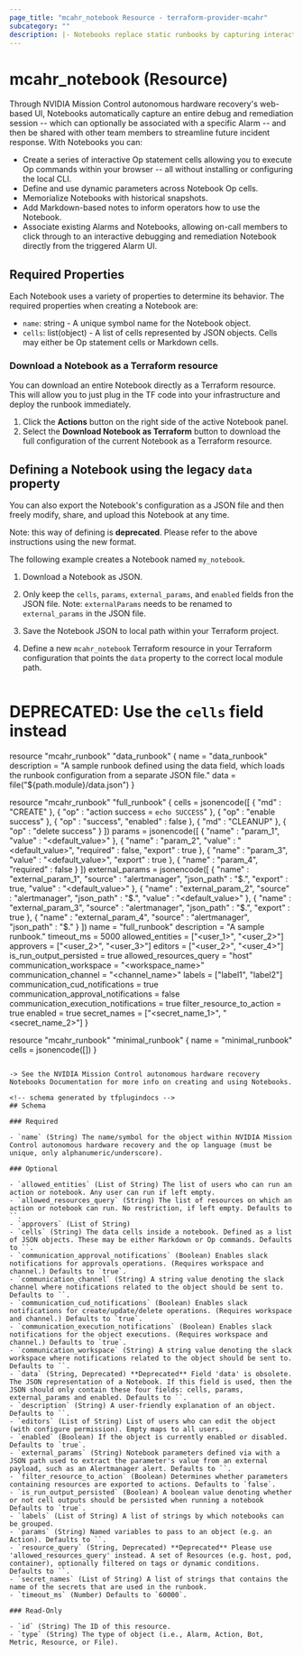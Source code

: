 ```yaml
---
page_title: "mcahr_notebook Resource - terraform-provider-mcahr"
subcategory: ""
description: |- Notebooks replace static runbooks by capturing interactive debug and remediation sessions in a convenient UI.
---
```


# mcahr_notebook (Resource)

Through NVIDIA Mission Control autonomous hardware recovery's web-based UI, Notebooks automatically capture an entire debug and remediation session -- which can optionally be associated with a specific Alarm -- and then be shared with other team members to streamline future incident response. With Notebooks you can:

- Create a series of interactive Op statement cells allowing you to execute Op commands within your browser -- all without installing or configuring the local CLI.
- Define and use dynamic parameters across Notebook Op cells.
- Memorialize Notebooks with historical snapshots.
- Add Markdown-based notes to inform operators how to use the Notebook.
- Associate existing Alarms and Notebooks, allowing on-call members to click through to an interactive debugging and remediation Notebook directly from the triggered Alarm UI.

## Required Properties

Each Notebook uses a variety of properties to determine its behavior. The required properties when creating a Notebook are:

- `name`: string - A unique symbol name for the Notebook object.
- `cells`: list(object) - A list of cells represented by JSON objects. Cells may either be Op statement cells or Markdown cells.

### Download a Notebook as a Terraform resource

You can download an entire Notebook directly as a Terraform resource. This will allow you to just plug in the TF code into your infrastructure and deploy the runbook immediately.

1. Click the **Actions** button on the right side of the active Notebook panel.
2. Select the **Download Notebook as Terraform** button to download the full configuration of the current Notebook as a Terraform resource.

## Defining a Notebook using the legacy `data` property

You can also export the Notebook's configuration as a JSON file and then freely modify, share, and upload this Notebook at any time.

Note: this way of defining is **deprecated**. Please refer to the above instructions using the new format.

The following example creates a Notebook named `my_notebook`.

1. Download a Notebook as JSON.
2. Only keep the `cells`, `params`, `external_params`, and `enabled` fields fron the JSON file. Note: `externalParams` needs to be renamed to `external_params` in the JSON file.
3. Save the Notebook JSON to local path within your Terraform project.
4. Define a new `mcahr_notebook` Terraform resource in your Terraform configuration that points the `data` property to the correct local module path.

   ```terraform
# DEPRECATED: Use the `cells` field instead
resource "mcahr_runbook" "data_runbook" {
  name        = "data_runbook"
  description = "A sample runbook defined using the data field, which loads the runbook configuration from a separate JSON file."
  data        = file("${path.module}/data.json")
}


resource "mcahr_runbook" "full_runbook" {
  cells = jsonencode([
    {
      "md" : "CREATE"
    },
    {
      "op" : "action success = `echo SUCCESS`"
    },
    {
      "op" : "enable success"
    },
    {
      "op" : "success",
      "enabled" : false
    },
    {
      "md" : "CLEANUP"
    },
    {
      "op" : "delete success"
    }
  ])
  params = jsonencode([
    {
      "name" : "param_1",
      "value" : "<default_value>"
    },
    {
      "name" : "param_2",
      "value" : "<default_value>",
      "required" : false,
      "export" : true
    },
    {
      "name" : "param_3",
      "value" : "<default_value>",
      "export" : true
    },
    {
      "name" : "param_4",
      "required" : false
    }
  ])
  external_params = jsonencode([
    {
      "name" : "external_param_1",
      "source" : "alertmanager",
      "json_path" : "$.<path>",
      "export" : true,
      "value" : "<default_value>"
    },
    {
      "name" : "external_param_2",
      "source" : "alertmanager",
      "json_path" : "$.<path>",
      "value" : "<default_value>"
    },
    {
      "name" : "external_param_3",
      "source" : "alertmanager",
      "json_path" : "$.<path>",
      "export" : true
    },
    {
      "name" : "external_param_4",
      "source" : "alertmanager",
      "json_path" : "$.<path>"
    }
  ])
  name                                  = "full_runbook"
  description                           = "A sample runbook."
  timeout_ms                            = 5000
  allowed_entities                      = ["<user_1>", "<user_2>"]
  approvers                             = ["<user_2>", "<user_3>"]
  editors                               = ["<user_2>", "<user_4>"]
  is_run_output_persisted               = true
  allowed_resources_query               = "host"
  communication_workspace               = "<workspace_name>"
  communication_channel                 = "<channel_name>"
  labels                                = ["label1", "label2"]
  communication_cud_notifications       = true
  communication_approval_notifications  = false
  communication_execution_notifications = true
  filter_resource_to_action             = true
  enabled                               = true
  secret_names                          = ["<secret_name_1>", "<secret_name_2>"]
}


resource "mcahr_runbook" "minimal_runbook" {
  name  = "minimal_runbook"
  cells = jsonencode([])
}
```

-> See the NVIDIA Mission Control autonomous hardware recovery Notebooks Documentation for more info on creating and using Notebooks.

<!-- schema generated by tfplugindocs -->
## Schema

### Required

- `name` (String) The name/symbol for the object within NVIDIA Mission Control autonomous hardware recovery and the op language (must be unique, only alphanumeric/underscore).

### Optional

- `allowed_entities` (List of String) The list of users who can run an action or notebook. Any user can run if left empty.
- `allowed_resources_query` (String) The list of resources on which an action or notebook can run. No restriction, if left empty. Defaults to ``.
- `approvers` (List of String)
- `cells` (String) The data cells inside a notebook. Defined as a list of JSON objects. These may be either Markdown or Op commands. Defaults to ``.
- `communication_approval_notifications` (Boolean) Enables slack notifications for approvals operations. (Requires workspace and channel.) Defaults to `true`.
- `communication_channel` (String) A string value denoting the slack channel where notifications related to the object should be sent to. Defaults to ``.
- `communication_cud_notifications` (Boolean) Enables slack notifications for create/update/delete operations. (Requires workspace and channel.) Defaults to `true`.
- `communication_execution_notifications` (Boolean) Enables slack notifications for the object executions. (Requires workspace and channel.) Defaults to `true`.
- `communication_workspace` (String) A string value denoting the slack workspace where notifications related to the object should be sent to. Defaults to ``.
- `data` (String, Deprecated) **Deprecated** Field 'data' is obsolete. The JSON representation of a Notebook. If this field is used, then the JSON should only contain these four fields: cells, params, external_params and enabled. Defaults to ``.
- `description` (String) A user-friendly explanation of an object. Defaults to ``.
- `editors` (List of String) List of users who can edit the object (with configure permission). Empty maps to all users.
- `enabled` (Boolean) If the object is currently enabled or disabled. Defaults to `true`.
- `external_params` (String) Notebook parameters defined via with a JSON path used to extract the parameter's value from an external payload, such as an Alertmanager alert. Defaults to ``.
- `filter_resource_to_action` (Boolean) Determines whether parameters containing resources are exported to actions. Defaults to `false`.
- `is_run_output_persisted` (Boolean) A boolean value denoting whether or not cell outputs should be persisted when running a notebook Defaults to `true`.
- `labels` (List of String) A list of strings by which notebooks can be grouped.
- `params` (String) Named variables to pass to an object (e.g. an Action). Defaults to ``.
- `resource_query` (String, Deprecated) **Deprecated** Please use 'allowed_resources_query' instead. A set of Resources (e.g. host, pod, container), optionally filtered on tags or dynamic conditions. Defaults to ``.
- `secret_names` (List of String) A list of strings that contains the name of the secrets that are used in the runbook.
- `timeout_ms` (Number) Defaults to `60000`.

### Read-Only

- `id` (String) The ID of this resource.
- `type` (String) The type of object (i.e., Alarm, Action, Bot, Metric, Resource, or File).
